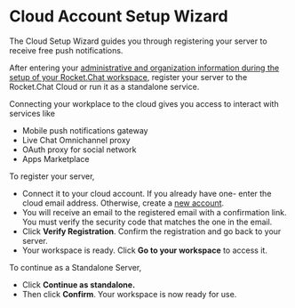 # Cloud Account Setup Wizard

The Cloud Setup Wizard guides you through registering your server to receive free push notifications.

After entering your [administrative and organization information during the setup of your Rocket.Chat workspace](../../setup-and-configure/accessing-your-workspace/rocket.chat-setup-wizard.md#setup-wizard), register your server to the Rocket.Chat Cloud or run it as a standalone service.

Connecting your workplace to the cloud gives you access to interact with services like

* Mobile push notifications gateway
* Live Chat Omnichannel proxy
* OAuth proxy for social network
* Apps Marketplace

To register your server,&#x20;

* Connect it to your cloud account. If you already have one- enter the cloud email address. Otherwise, create a [new account](create-new-cloud-account.md).
* You will receive an email to the registered email with a confirmation link. You must verify the security code that matches the one in the email.
* Click **Verify Registration**. Confirm the registration and go back to your server.
* Your workspace is ready. Click **Go to your workspace** to access it.

To continue as a Standalone Server,

* Click **Continue as standalone.**
* Then click **Confirm**. Your workspace is now ready for use.
